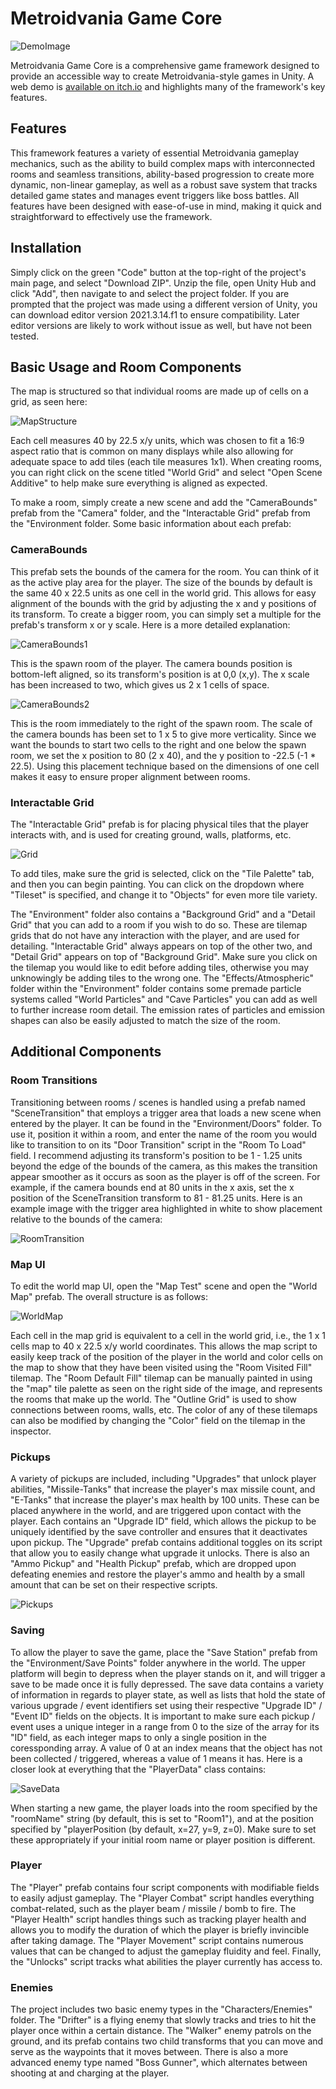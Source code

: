 # Metroidvania Game Core

![DemoImage](https://github.com/Liam5650/Metroidvania-Game-Core/blob/main/READMEImages/DemoImage.jpg)

Metroidvania Game Core is a comprehensive game framework designed to provide an accessible way to create Metroidvania-style games in Unity. A web demo is [available on itch.io](https://liam5650.itch.io/metroidvania-demo) and highlights many of the framework's key features. 

## Features

This framework features a variety of essential Metroidvania gameplay mechanics, such as the ability to build complex maps with interconnected rooms and seamless transitions, ability-based progression to create more dynamic, non-linear gameplay, as well as a robust save system that tracks detailed game states and manages event triggers like boss battles. All features have been designed with ease-of-use in mind, making it quick and straightforward to effectively use the framework.

## Installation

Simply click on the green "Code" button at the top-right of the project's main page, and select "Download ZIP". Unzip the file, open Unity Hub and click "Add", then navigate to and select the project folder. If you are prompted that the project was made using a different version of Unity, you can download editor version 2021.3.14.f1 to ensure compatibility. Later editor versions are likely to work without issue as well, but have not been tested. 

## Basic Usage and Room Components

The map is structured so that individual rooms are made up of cells on a grid, as seen here:

![MapStructure](https://github.com/Liam5650/Metroidvania-Game-Core/blob/main/READMEImages/MapStructure.jpg)

Each cell measures 40 by 22.5 x/y units, which was chosen to fit a 16:9 aspect ratio that is common on many displays while also allowing for adequate space to add tiles (each tile measures 1x1). When creating rooms, you can right click on the scene titled "World Grid" and select "Open Scene Additive" to help make sure everything is aligned as expected.

To make a room, simply create a new scene and add the "CameraBounds" prefab from the "Camera" folder, and the "Interactable Grid" prefab from the "Environment folder. Some basic information about each prefab:

### CameraBounds

This prefab sets the bounds of the camera for the room. You can think of it as the active play area for the player. The size of the bounds by default is the same 40 x 22.5 units as one cell in the world grid. This allows for easy alignment of the bounds with the grid by adjusting the x and y positions of its transform. To create a bigger room, you can simply set a multiple for the prefab's transform x or y scale. Here is a more detailed explanation:

![CameraBounds1](https://github.com/Liam5650/Metroidvania-Game-Core/blob/main/READMEImages/CameraBounds1.jpg)

This is the spawn room of the player. The camera bounds position is bottom-left aligned, so its transform's position is at 0,0 (x,y). The x scale has been increased to two, which gives us 2 x 1 cells of space. 

![CameraBounds2](https://github.com/Liam5650/Metroidvania-Game-Core/blob/main/READMEImages/CameraBounds2.jpg)

This is the room immediately to the right of the spawn room. The scale of the camera bounds has been set to 1 x 5 to give more verticality. Since we want the bounds to start two cells to the right and one below the spawn room, we set the x position to 80 (2 x 40), and the y position to -22.5 (-1 * 22.5). Using this placement technique based on the dimensions of one cell makes it easy to ensure proper alignment between rooms. 

### Interactable Grid

The "Interactable Grid" prefab is for placing physical tiles that the player interacts with, and is used for creating ground, walls, platforms, etc. 

![Grid](https://github.com/Liam5650/Metroidvania-Game-Core/blob/main/READMEImages/Grid.jpg)

To add tiles, make sure the grid is selected, click on the "Tile Palette" tab, and then you can begin painting. You can click on the dropdown where "Tileset" is specified, and change it to "Objects" for even more tile variety. 

The "Environment" folder also contains a "Background Grid" and a "Detail Grid" that you can add to a room if you wish to do so. These are tilemap grids that do not have any interaction with the player, and are used for detailing. "Interactable Grid" always appears on top of the other two, and "Detail Grid" appears on top of "Background Grid". Make sure you click on the tilemap you would like to edit before adding tiles, otherwise you may unknowingly be adding tiles to the wrong one. The "Effects/Atmospheric" folder within the "Environment" folder contains some premade particle systems called "World Particles" and "Cave Particles" you can add as well to further increase room detail. The emission rates of particles and emission shapes can also be easily adjusted to match the size of the room.

## Additional Components

### Room Transitions

Transitioning between rooms / scenes is handled using a prefab named "SceneTransition" that employs a trigger area that loads a new scene when entered by the player. It can be found in the "Environment/Doors" folder. To use it, position it within a room, and enter the name of the room you would like to transition to on its "Door Transition" script in the "Room To Load" field. I recommend adjusting its transform's position to be 1 - 1.25 units beyond the edge of the bounds of the camera, as this makes the transition appear smoother as it occurs as soon as the player is off of the screen. For example, if the camera bounds end at 80 units in the x axis, set the x position of the SceneTransition transform to 81 - 81.25 units. Here is an example image with the trigger area highlighted in white to show placement relative to the bounds of the camera: 

![RoomTransition](https://github.com/Liam5650/Metroidvania-Game-Core/blob/main/READMEImages/RoomTransition.jpg)

### Map UI

To edit the world map UI, open the "Map Test" scene and open the "World Map" prefab. The overall structure is as follows:

![WorldMap](https://github.com/Liam5650/Metroidvania-Game-Core/blob/main/READMEImages/WorldMap.jpg)

Each cell in the map grid is equivalent to a cell in the world grid, i.e., the 1 x 1 cells map to 40 x 22.5 x/y world coordinates. This allows the map script to easily keep track of the position of the player in the world and color cells on the map to show that they have been visited using the "Room Visited Fill" tilemap. The "Room Default Fill" tilemap can be manually painted in using the "map" tile palette as seen on the right side of the image, and represents the rooms that make up the world. The "Outline Grid" is used to show connections between rooms, walls, etc. The color of any of these tilemaps can also be modified by changing the "Color" field on the tilemap in the inspector. 

### Pickups

A variety of pickups are included, including "Upgrades" that unlock player abilities, "Missile-Tanks" that increase the player's max missile count, and "E-Tanks" that increase the player's max health by 100 units. These can be placed anywhere in the world, and are triggered upon contact with the player. Each contains an "Upgrade ID" field, which allows the pickup to be uniquely identified by the save controller and ensures that it deactivates upon pickup. The "Upgrade" prefab contains additional toggles on its script that allow you to easily change what upgrade it unlocks. There is also an "Ammo Pickup" and "Health Pickup" prefab, which are dropped upon defeating enemies and restore the player's ammo and health by a small amount that can be set on their respective scripts. 

![Pickups](https://github.com/Liam5650/Metroidvania-Game-Core/blob/main/READMEImages/Pickups.jpg)

### Saving

To allow the player to save the game, place the "Save Station" prefab from the "Environment/Save Points" folder anywhere in the world. The upper platform will begin to depress when the player stands on it, and will trigger a save to be made once it is fully depressed. The save data contains a variety of information in regards to player state, as well as lists that hold the state of various upgrade / event identifiers set using their respective "Upgrade ID" / "Event ID" fields on the objects. It is important to make sure each pickup / event uses a unique integer in a range from 0 to the size of the array for its "ID" field, as each integer maps to only a single position in the coressponding array. A value of 0 at an index means that the object has not been collected / triggered, whereas a value of 1 means it has. Here is a closer look at everything that the "PlayerData" class contains:

![SaveData](https://github.com/Liam5650/Metroidvania-Game-Core/blob/main/READMEImages/SaveData.jpg)

When starting a new game, the player loads into the room specified by the "roomName" string (by default, this is set to "Room1"), and at the position specified by "playerPosition (by default, x=27, y=9, z=0). Make sure to set these appropriately if your initial room name or player position is different.

### Player 

The "Player" prefab contains four script components with modifiable fields to easily adjust gameplay. The "Player Combat" script handles everything combat-related, such as the player beam / missile / bomb to fire. The "Player Health" script handles things such as tracking player health and allows you to modify the duration of which the player is briefly invincible after taking damage. The "Player Movement" script contains numerous values that can be changed to adjust the gameplay fluidity and feel. Finally, the "Unlocks" script tracks what abilities the player currently has access to. 

### Enemies

The project includes two basic enemy types in the "Characters/Enemies" folder. The "Drifter" is a flying enemy that slowly tracks and tries to hit the player once within a certain distance. The "Walker" enemy patrols on the ground, and its prefab contains two child transforms that you can move and serve as the waypoints that it moves between. There is also a more advanced enemy type named "Boss Gunner", which alternates between shooting at and charging at the player.
